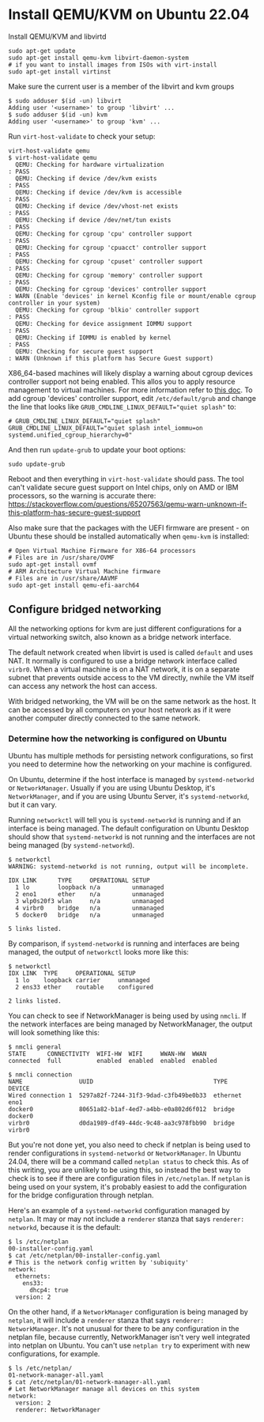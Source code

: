 # Install QEMU/KVM on Ubuntu 22.04

Install QEMU/KVM and libvirtd

```
sudo apt-get update
sudo apt-get install qemu-kvm libvirt-daemon-system
# if you want to install images from ISOs with virt-install
sudo apt-get install virtinst
```

Make sure the current user is a member of the libvirt and kvm groups

```
$ sudo adduser $(id -un) libvirt
Adding user '<username>' to group 'libvirt' ...
$ sudo adduser $(id -un) kvm
Adding user '<username>' to group 'kvm' ...
```

Run `virt-host-validate` to check your setup:

```
virt-host-validate qemu
$ virt-host-validate qemu
  QEMU: Checking for hardware virtualization                                 : PASS
  QEMU: Checking if device /dev/kvm exists                                   : PASS
  QEMU: Checking if device /dev/kvm is accessible                            : PASS
  QEMU: Checking if device /dev/vhost-net exists                             : PASS
  QEMU: Checking if device /dev/net/tun exists                               : PASS
  QEMU: Checking for cgroup 'cpu' controller support                         : PASS
  QEMU: Checking for cgroup 'cpuacct' controller support                     : PASS
  QEMU: Checking for cgroup 'cpuset' controller support                      : PASS
  QEMU: Checking for cgroup 'memory' controller support                      : PASS
  QEMU: Checking for cgroup 'devices' controller support                     : WARN (Enable 'devices' in kernel Kconfig file or mount/enable cgroup controller in your system)
  QEMU: Checking for cgroup 'blkio' controller support                       : PASS
  QEMU: Checking for device assignment IOMMU support                         : PASS
  QEMU: Checking if IOMMU is enabled by kernel                               : PASS
  QEMU: Checking for secure guest support                                    : WARN (Unknown if this platform has Secure Guest support)
```

X86_64-based machines will likely display a warning about cgroup devices controller
support not being enabled. This allos you to apply resource management to virtual
machines. For more information refer to [this doc](https://libvirt.org/cgroups.html).
To add cgroup 'devices' controller support, edit `/etc/default/grub`
and change the line that looks like `GRUB_CMDLINE_LINUX_DEFAULT="quiet splash"`
to:
```
# GRUB_CMDLINE_LINUX_DEFAULT="quiet splash"
GRUB_CMDLINE_LINUX_DEFAULT="quiet splash intel_iommu=on systemd.unified_cgroup_hierarchy=0"
```

And then run `update-grub` to update your boot options:

```
sudo update-grub
```

Reboot and then everything in `virt-host-validate` should pass. The tool
can't validate secure guest support on Intel chips, only on AMD or IBM
processors, so the warning is accurate there: https://stackoverflow.com/questions/65207563/qemu-warn-unknown-if-this-platform-has-secure-guest-support

Also make sure that the packages with the UEFI firmware are present - on Ubuntu these should be
installed automatically when `qemu-kvm` is installed:
```
# Open Virtual Machine Firmware for X86-64 processors
# Files are in /usr/share/OVMF
sudo apt-get install ovmf
# ARM Architecture Virtual Machine firmware
# Files are in /usr/share/AAVMF
sudo apt-get install qemu-efi-aarch64
```

## Configure bridged networking

All the networking options for kvm are just different configurations for a virtual networking
switch, also known as a bridge network interface.

The default network created when libvirt is used is called `default` and uses NAT. It normally
is configured to use a bridge network interface called `virbr0`. When a virtual machine is
on a NAT network, it is on a separate subnet that prevents outside access to the VM directly,
nwhile the VM itself can access any network the host can access.

With bridged networking, the VM will be on the same network as the host. It can be accessed
by all computers on your host network as if it were another computer directly connected to
the same network.

### Determine how the networking is configured on Ubuntu

Ubuntu has multiple methods for persisting network configurations, so first you need to
determine how the networking on your machine is configured.

On Ubuntu, determine if the host interface is managed by `systemd-networkd` or `NetworkManager`.
Usually if you are using Ubuntu Desktop, it's `NetworkManager`, and if you are using
Ubuntu Server, it's `systemd-networkd`, but it can vary.

Running `networkctl` will tell you is `systemd-networkd` is running and if an interface
is being managed. The default configuration on Ubuntu Desktop should show that
`systemd-networkd` is not running and the interfaces are not being managed (by `systemd-networkd`).

```
$ networkctl
WARNING: systemd-networkd is not running, output will be incomplete.

IDX LINK      TYPE     OPERATIONAL SETUP    
  1 lo        loopback n/a         unmanaged
  2 eno1      ether    n/a         unmanaged
  3 wlp0s20f3 wlan     n/a         unmanaged
  4 virbr0    bridge   n/a         unmanaged
  5 docker0   bridge   n/a         unmanaged

5 links listed.
```

By comparison, if `systemd-networkd` is running and interfaces are being managed, the
output of `networkctl` looks more like this:

```
$ networkctl
IDX LINK  TYPE     OPERATIONAL SETUP
  1 lo    loopback carrier     unmanaged
  2 ens33 ether    routable    configured

2 links listed.
```

You can check to see if NetworkManager is being used by using `nmcli`. If the network
interfaces are being managed by NetworkManager, the output will look something like
this:

```
$ nmcli general
STATE      CONNECTIVITY  WIFI-HW  WIFI     WWAN-HW  WWAN    
connected  full          enabled  enabled  enabled  enabled

$ nmcli connection
NAME                UUID                                  TYPE      DEVICE  
Wired connection 1  5297a82f-7244-31f3-9dad-c3fb49be0b33  ethernet  eno1    
docker0             80651a82-b1af-4ed7-a4bb-e0a802d6f012  bridge    docker0 
virbr0              d0da1989-df49-44dc-9c48-aa3c978fbb90  bridge    virbr0
```

But you're not done yet, you also need to check if netplan is being used to render
configurations in `systemd-networkd` or `NetworkManager`. In Ubuntu 24.04, there will
be a command called `netplan status` to check this. As of this writing, you are unlikely
to be using this, so instead the best way to check is to see if there are configuration
files in `/etc/netplan`. If `netplan` is being used on your system, it's probably
easiest to add the configuration for the bridge configuration through netplan.

Here's an example of a `systemd-networkd` configuration managed by `netplan`. It may
or may not include a `renderer` stanza that says `renderer: networkd`, because it is
the default:

```
$ ls /etc/netplan
00-installer-config.yaml
$ cat /etc/netplan/00-installer-config.yaml
# This is the network config written by 'subiquity'
network:
  ethernets:
    ens33:
      dhcp4: true
  version: 2
```

On the other hand, if a `NetworkManager` configuration is being managed by `netplan`,
it will include a `renderer` stanza that says `renderer: NetworkManager`. It's not
unusual for there to be any configuration in the netplan file, because currently,
NetworkManager isn't very well integrated into netplan on Ubuntu. You can't use
`netplan try` to experiment with new configurations, for example.

```
$ ls /etc/netplan/
01-network-manager-all.yaml
$ cat /etc/netplan/01-network-manager-all.yaml 
# Let NetworkManager manage all devices on this system
network:
  version: 2
  renderer: NetworkManager
```
